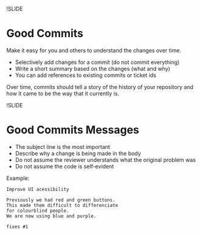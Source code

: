 !SLIDE
# Good Commits

Make it easy for you and others to understand the changes over time.

* Selectively add changes for a commit (do not commit everything)
* Write a short summary based on the changes (what and why)
* You can add references to existing commits or ticket ids

Over time, commits should tell a story of the history
of your repository and how it came to be the way that it currently is.

!SLIDE
# Good Commits Messages

* The subject line is the most important
* Describe why a change is being made in the body
* Do not assume the reviewer understands what the original problem was
* Do not assume the code is self-evident

Example:

    Improve UI acessibility

    Previously we had red and green buttons.
    This made them difficult to differenciate
    for colourblind people.
    We are now using blue and purple.
    
    fixes #1
